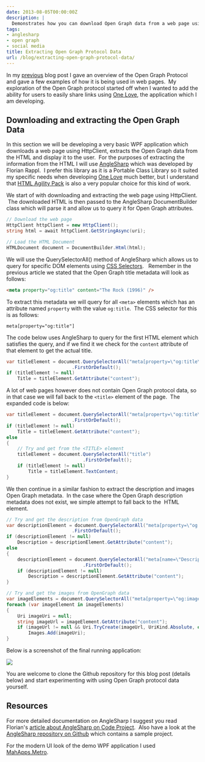 ```yaml
---
date: 2013-08-05T00:00:00Z
description: |
  Demonstrates how you can download Open Graph data from a web page using the AngleSharp library.
tags:
- anglesharp
- open graph
- social media
title: Extracting Open Graph Protocol Data
url: /blog/extracting-open-graph-protocol-data/
---
```


In my [previous](/blog/introduction-to-the-open-graph-protocol/) blog post I gave an overview of the Open Graph Protocol and gave a few examples of how it is being used in web pages.  My exploration of the Open Graph protocol started off when I wanted to add the ability for users to easily share links using [One Love](http://www.oneloveapp.com/), the application which I am developing.

## Downloading and extracting the Open Graph Data

In this section we will be developing a very basic WPF application which downloads a web page using HttpClient, extracts the Open Graph data from the HTML and display it to the user.  For the purposes of extracting the information from the HTML I will use [AngleSharp](http://www.nuget.org/packages/AngleSharp/) which was developed by Florian Rappl.  I prefer this library as it is a Portable Class Library so it suited my specific needs when developing [One Love](http://www.oneloveapp.com/) much better, but I understand that [HTML Agility Pack](http://www.nuget.org/packages/HtmlAgilityPack/) is also a very popular choice for this kind of work.

We start of with downloading and extracting the web page using HttpClient.  The downloaded HTML is then passed to the AngleSharp DocumentBuilder class which will parse it and allow us to query it for Open Graph attributes.

``` csharp
// Download the web page
HttpClient httpClient = new HttpClient();
string html = await httpClient.GetStringAsync(uri);

// Load the HTML Document
HTMLDocument document = DocumentBuilder.Html(html);
```

We will use the QuerySelectorAll() method of AngleSharp which allows us to query for specific DOM elements using [CSS Selectors](http://www.w3schools.com/cssref/css_selectors.asp).   Remember in the previous article we stated that the Open Graph title metadata will look as follows:

``` html
<meta property="og:title" content="The Rock (1996)" />
```

To extract this metadata we will query for all `<meta>` elements which has an attribute named `property` with the value `og:title`.  The CSS selector for this is as follows:

`meta[property="og:title"]`

The code below uses AngleSharp to query for the first HTML element which satisfies the query, and if we find it we check for the `content` attribute of that element to get the actual title.

``` csharp
var titleElement = document.QuerySelectorAll("meta[property=\"og:title\"]")
                        .FirstOrDefault();
if (titleElement != null)
    Title = titleElement.GetAttribute("content");
```

A lot of web pages however does not contain Open Graph protocol data, so in that case we will fall back to the `<title>` element of the page.  The expanded code is below:

``` csharp
var titleElement = document.QuerySelectorAll("meta[property=\"og:title\"]")
                        .FirstOrDefault();
if (titleElement != null)
    Title = titleElement.GetAttribute("content");
else
{
    // Try and get from the <TITLE> element
    titleElement = document.QuerySelectorAll("title")
                            .FirstOrDefault();
    if (titleElement != null)
        Title = titleElement.TextContent;
}
```

We then continue in a similar fashion to extract the description and images Open Graph metadata.  In the case where the Open Graph description metadata does not exist, we simple attempt to fall back to the **<meta description="">** HTML element.

``` csharp
// Try and get the description from OpenGraph data
var descriptionElement = document.QuerySelectorAll("meta[property=\"og:description\"]")
                        .FirstOrDefault();
if (descriptionElement != null)
    Description = descriptionElement.GetAttribute("content");
else
{
    descriptionElement = document.QuerySelectorAll("meta[name=\"Description\"]")
                            .FirstOrDefault();
    if (descriptionElement != null)
        Description = descriptionElement.GetAttribute("content");
}

// Try and get the images from OpenGraph data
var imageElements = document.QuerySelectorAll("meta[property=\"og:image\"]");
foreach (var imageElement in imageElements)
{
    Uri imageUri = null;
    string imageUrl = imageElement.GetAttribute("content");
    if (imageUrl != null && Uri.TryCreate(imageUrl, UriKind.Absolute, out imageUri))
        Images.Add(imageUri);
}
```

Below is a screenshot of the final running application:

![](/assets/images/2013/08/2013-08-04-11-57-53-PM1.png)

You are welcome to clone the Github repository for this blog post (details below) and start experimenting with using Open Graph protocol data yourself.

## Resources

For more detailed documentation on AngleSharp I suggest you read Florian's [article about AngleSharp on Code Project](http://www.codeproject.com/Articles/609053/AngleSharp).  Also have a look at the [AngleSharp repository on Github](https://github.com/FlorianRappl/AngleSharp) which contains a sample project.

For the modern UI look of the demo WPF application I used [MahApps.Metro](http://mahapps.com/MahApps.Metro/).
